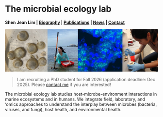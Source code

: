 # The microbial ecology lab
**Shen Jean Lim | [Biography](bio.md) | [Publications](pubs.md) | [News](news.md) | [Contact](contact.md)**

![Lab Pictures](Pics/LabPics.jpg)
> I am recruiting a PhD student for Fall 2026 (application deadline: Dec 2025). Please [contact me](contact.md) if you are interested!

The microbial ecology lab studies host-microbe-environment interactions in marine ecosystems and in humans. 
We integrate field, laboratory, and ‘omics approaches to understand the interplay between microbes (bacteria, viruses, and fungi), host health, and environmental health. 
